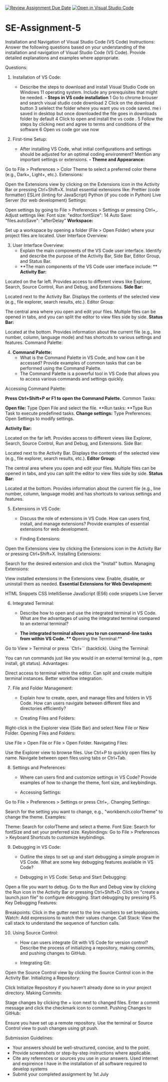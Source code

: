 [![Review Assignment Due Date](https://classroom.github.com/assets/deadline-readme-button-24ddc0f5d75046c5622901739e7c5dd533143b0c8e959d652212380cedb1ea36.svg)](https://classroom.github.com/a/XoLGRbHq)
[![Open in Visual Studio Code](https://classroom.github.com/assets/open-in-vscode-718a45dd9cf7e7f842a935f5ebbe5719a5e09af4491e668f4dbf3b35d5cca122.svg)](https://classroom.github.com/online_ide?assignment_repo_id=15229016&assignment_repo_type=AssignmentRepo)
# SE-Assignment-5
Installation and Navigation of Visual Studio Code (VS Code)
 Instructions:
Answer the following questions based on your understanding of the installation and navigation of Visual Studio Code (VS Code). Provide detailed explanations and examples where appropriate.

 Questions:

1. Installation of VS Code:
   - Describe the steps to download and install Visual Studio Code on Windows 11 operating system. Include any prerequisites that might be needed.
   **- Steps in VS code installation**
     1 Go to chrome brouser and search visual studio code download
     2 Click on the download button
     3 selelect the folder where you want you vs code saved. me i saved in desktop but once downloaded the file goes in downloads folder by default
     4 Click to open and install the vs code .
     5 Follow the steps by clicking next and agree to terms and conditions of the software
     6 Open vs code gor use now
     

2. First-time Setup:
   - After installing VS Code, what initial configurations and settings should be adjusted for an optimal coding environment? Mention any important settings or extensions.
   **- Theme and Appearance:**

Go to File > Preferences > Color Theme to select a preferred color theme (e.g., Dark+, Light+, etc.).
Extensions:

Open the Extensions view by clicking on the Extensions icon in the Activity Bar or pressing Ctrl+Shift+X.
Install essential extensions like:
Prettier (code formatter)
ESLint (linting for JavaScript)
Python (if you code in Python)
Live Server (for web development)
Settings:

Open settings by going to File > Preferences > Settings or pressing Ctrl+,.
Adjust settings like:
Font size: "editor.fontSize": 14
Auto Save: "files.autoSave": "afterDelay"
**Workspace:**

Set up a workspace by opening a folder (File > Open Folder) where your project files are located.
User Interface Overview:

3. User Interface Overview:
   - Explain the main components of the VS Code user interface. Identify and describe the purpose of the Activity Bar, Side Bar, Editor Group, and Status Bar.
   - **The main components of the VS Code user interface include:
**
**Activity Bar:**

Located on the far left. Provides access to different views like Explorer, Search, Source Control, Run and Debug, and Extensions.
**Side Bar:**

Located next to the Activity Bar. Displays the contents of the selected view (e.g., file explorer, search results, etc.).
Editor Group:

The central area where you open and edit your files. Multiple files can be opened in tabs, and you can split the editor to view files side by side.
**Status Bar:**

Located at the bottom. Provides information about the current file (e.g., line number, column, language mode) and has shortcuts to various settings and features.
Command Palette:

4. **Command Palette:**
   - What is the Command Palette in VS Code, and how can it be accessed? Provide examples of common tasks that can be performed using the Command Palette.
   - The Command Palette is a powerful tool in VS Code that allows you to access various commands and settings quickly.

Accessing Command Palette:

**Press Ctrl+Shift+P or F1 to open the Command Palette.**
Common Tasks:

**Open file:** Type Open File and select the file.
**Run tasks: **Type Run Task to execute predefined tasks.
**Change settings:** Type Preferences: Open Settings to modify settings.

**Activity Bar:**

Located on the far left. Provides access to different views like Explorer, Search, Source Control, Run and Debug, and Extensions.
Side Bar:

Located next to the Activity Bar. Displays the contents of the selected view (e.g., file explorer, search results, etc.).
**Editor Group:**

The central area where you open and edit your files. Multiple files can be opened in tabs, and you can split the editor to view files side by side.
**Status Bar:**

Located at the bottom. Provides information about the current file (e.g., line number, column, language mode) and has shortcuts to various settings and features.


5. Extensions in VS Code:
   - Discuss the role of extensions in VS Code. How can users find, install, and manage extensions? Provide examples of essential extensions for web development.
  
   - Finding Extensions:

Open the Extensions view by clicking the Extensions icon in the Activity Bar or pressing Ctrl+Shift+X.
Installing Extensions:

Search for the desired extension and click the "Install" button.
Managing Extensions:

View installed extensions in the Extensions view. Enable, disable, or uninstall them as needed.
**Essential Extensions for Web Development:**

HTML Snippets
CSS IntelliSense
JavaScript (ES6) code snippets
Live Server

6. Integrated Terminal:
   - Describe how to open and use the integrated terminal in VS Code. What are the advantages of using the integrated terminal compared to an external terminal?
  
   - **The integrated terminal allows you to run command-line tasks from within VS Code.
**
O**pening the Terminal:**

Go to View > Terminal or press `Ctrl+`` (backtick).
Using the Terminal:

You can run commands just like you would in an external terminal (e.g., npm install, git status).
Advantages:

Direct access to terminal within the editor.
Can split and create multiple terminal instances.
Better workflow integration.

7. File and Folder Management:
   - Explain how to create, open, and manage files and folders in VS Code. How can users navigate between different files and directories efficiently?
  
   - Creating Files and Folders:

Right-click in the Explorer view (Side Bar) and select New File or New Folder.
Opening Files and Folders:

Use File > Open File or File > Open Folder.
Navigating Files:

Use the Explorer view to browse files.
Use Ctrl+P to quickly open files by name.
Navigate between open files using tabs or Ctrl+Tab.

8. Settings and Preferences:
   - Where can users find and customize settings in VS Code? Provide examples of how to change the theme, font size, and keybindings.
  
   - Accessing Settings:

Go to File > Preferences > Settings or press Ctrl+,.
Changing Settings:

Search for the setting you want to change, e.g., "workbench.colorTheme" to change the theme.
Examples:

Theme: Search for colorTheme and select a theme.
Font Size: Search for fontSize and set your preferred size.
Keybindings: Go to File > Preferences > Keyboard Shortcuts to customize keybindings.

9. Debugging in VS Code:
   - Outline the steps to set up and start debugging a simple program in VS Code. What are some key debugging features available in VS Code?
  
   - Debugging in VS Code:
Setup and Start Debugging:

Open a file you want to debug.
Go to the Run and Debug view by clicking the Run icon in the Activity Bar or pressing Ctrl+Shift+D.
Click on "create a launch.json file" to configure debugging.
Start debugging by pressing F5.
Key Debugging Features:

Breakpoints: Click in the gutter next to the line numbers to set breakpoints.
Watch: Add expressions to watch their values change.
Call Stack: View the call stack to understand the sequence of function calls.

10. Using Source Control:
    - How can users integrate Git with VS Code for version control? Describe the process of initializing a repository, making commits, and pushing changes to GitHub.
   
    - Integrating Git:

Open the Source Control view by clicking the Source Control icon in the Activity Bar.
Initializing a Repository:

Click Initialize Repository if you haven’t already done so in your project directory.
Making Commits:

Stage changes by clicking the + icon next to changed files.
Enter a commit message and click the checkmark icon to commit.
Pushing Changes to GitHub:

Ensure you have set up a remote repository.
Use the terminal or Source Control view to push changes using git push.

 Submission Guidelines:
- Your answers should be well-structured, concise, and to the point.
- Provide screenshots or step-by-step instructions where applicable.
- Cite any references or sources you use in your answers. Used internet and expireince I have in the installation of all software required to develop systems
- Submit your completed assignment by 1st July 

